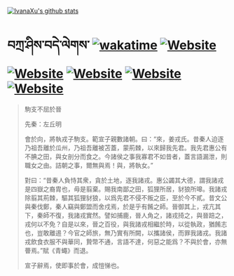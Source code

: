 [![IvanaXu's github stats](https://github-readme-stats.vercel.app/api?username=IvanaXu&theme=shadow_red)](https://github.com/anuraghazra/github-readme-stats)
# བཀྲ་ཤིས་བདེ་ལེགས་	[![wakatime](https://wakatime.com/badge/user/5043ee4a-e361-4607-9d47-d557f2005d05.svg)](https://wakatime.com/@5043ee4a-e361-4607-9d47-d557f2005d05)	[![Website](https://img.shields.io/website?label=&up_color=orange&up_message=Tianchi&url=https%3A%2F%2Fshields.io)](https://tianchi.aliyun.com/home/science/scienceDetail?userId=1095279182618)	[![Website](https://img.shields.io/website?label=&up_color=green&up_message=Yuque&url=https%3A%2F%2Fshields.io)](https://www.yuque.com/ivanaxu)	[![Website](https://img.shields.io/website?label=&up_color=yellow&up_message=Leetcode&url=https%3A%2F%2Fshields.io)](https://leetcode.cn/u/ivanaxu)	[![Website](https://img.shields.io/website?label=&up_color=violet&up_message=AIstudio&url=https%3A%2F%2Fshields.io)](https://aistudio.baidu.com/aistudio/personalcenter/thirdview/979775)	[![Website](https://img.shields.io/website?label=&up_color=red&up_message=Gitee&url=https%3A%2F%2Fshields.io)](https://gitee.com/IvanaXu)
> 駒支不屈於晉
> 
> 先秦：左丘明 
> 
> 會於向，將執戎子駒支。範宣子親數諸朝。曰：“來，姜戎氏。昔秦人迫逐乃祖吾離於瓜州，乃祖吾離被苫蓋，蒙荊棘，以來歸我先君。我先君惠公有不腆之田，與女剖分而食之。今諸侯之事我寡君不如昔者，蓋言語漏泄，則職女之由。詰朝之事，爾無與焉！與，將執女。”
> 
> 對曰：“昔秦人負恃其衆，貪於土地，逐我諸戎。惠公蠲其大德，謂我諸戎是四嶽之裔胄也，毋是翦棄。賜我南鄙之田，狐狸所居，豺狼所嗥。我諸戎除翦其荊棘，驅其狐狸豺狼，以爲先君不侵不叛之臣，至於今不貳。昔文公與秦伐鄭，秦人竊與鄭盟而舍戍焉，於是乎有餚之師。晉御其上，戎亢其下，秦師不復，我諸戎實然。譬如捕鹿，晉人角之，諸戎掎之，與晉踣之，戎何以不免？自是以來，晉之百役，與我諸戎相繼於時，以從執政，猶餚志也，豈敢離逷？今官之師旅，無乃實有所闕，以攜諸侯，而罪我諸戎。我諸戎飲食衣服不與華同，贄幣不通，言語不達，何惡之能爲？不與於會，亦無瞢焉。”賦《青蠅》而退。
> 
> 宣子辭焉，使即事於會，成愷悌也。
>
